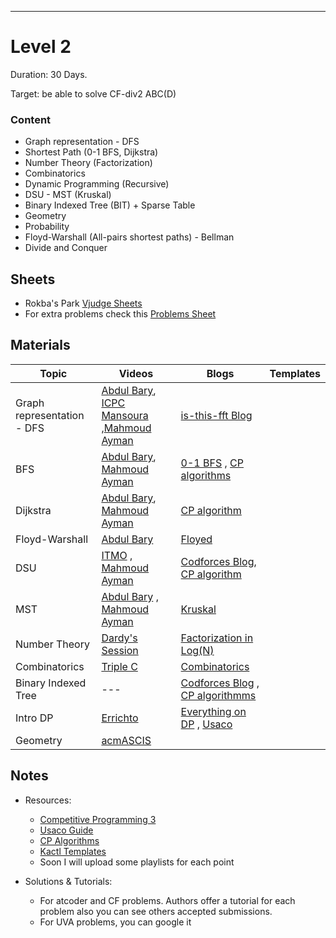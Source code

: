 ***
# Level 2
Duration: 30 Days.

Target: be able to solve CF-div2 ABC(D)
### Content
* Graph representation - DFS
* Shortest Path (0-1 BFS, Dijkstra) 
* Number Theory (Factorization)
* Combinatorics
* Dynamic Programming (Recursive)
* DSU - MST (Kruskal) 
* Binary Indexed Tree (BIT) + Sparse Table
* Geometry
* Probability
* Floyd-Warshall (All-pairs shortest paths) - Bellman
* Divide and Conquer

## Sheets

* Rokba's Park [Vjudge Sheets](https://vjudge.net/group/rokba)
* For extra problems check this [Problems Sheet](https://docs.google.com/spreadsheets/d/1blSbPr1pAFZSzlAi2IVdTeytz2yO7Ejx9SeQWOSxY0w/edit#gid=1542041463)

## Materials
| Topic                      | Videos                                                                                                                                                                                               | Blogs                                                                                                                                        | Templates |
| -------------------------- | ---------------------------------------------------------------------------------------------------------------------------------------------------------------------------------------------------- | -------------------------------------------------------------------------------------------------------------------------------------------- | --------- |
| Graph representation - DFS | [Abdul Bary](https://www.youtube.com/watch?v=pcKY4hjDrxk&t=968s), [ICPC Mansoura](https://youtu.be/XsYoHppWGhI?si=McV13Dzf6ph-eK2d) ,[Mahmoud Ayman](https://youtu.be/1GoPuSih2ag?si=FLheiQN2ZaLvJQkC) | [is-this-fft Blog](https://codeforces.com/blog/entry/68138)                                                                                  |           |
| BFS                        | [Abdul Bary](https://www.youtube.com/watch?v=pcKY4hjDrxk&t=968s), [Mahmoud Ayman](https://youtu.be/3N7d4x45CKA?si=63RNoHawvXoEkX0H)                                                                   | [0-1 BFS](https://cp-algorithms.com/graph/01_bfs.html) , [CP algorithms](https://codeforces.com/blog/entry/22276)                            |           |
| Dijkstra                   | [Abdul Bary](https://www.youtube.com/watch?v=XB4MIexjvY0&t=740s), [Mahmoud Ayman](https://youtu.be/eH-_stAPNf4?si=BNyRJVrBg32-qQMW)                                                                   | [CP algorithm](https://cp-algorithms.com/graph/dijkstra.html)                                                                                |           |
| Floyd-Warshall             | [Abdul Bary](https://www.youtube.com/watch?v=oNI0rf2P9gE)                                                                                                                                            | [Floyed](https://cp-algorithms.com/graph/all-pair-shortest-path-floyd-warshall.html)                                                         |           |
| DSU                        | [ITMO](https://codeforces.com/edu/course/2/lesson/7) , [Mahmoud Ayman](https://youtu.be/Hvc-iiYqr-4?si=1VD1Gc9ww7_SBjzD)                                                                               | [Codforces Blog](https://codeforces.com/blog/entry/57338), [CP algorithm](https://cp-algorithms.com/data_structures/disjoint_set_union.html) |           |
| MST                        | [Abdul Bary](https://www.youtube.com/watch?v=4ZlRH0eK-qQ) , [Mahmoud Ayman](https://youtu.be/Px99a61plg0?si=QnRBs58zj7hV5w_2)                                                                          | [Kruskal](https://cp-algorithms.com/graph/mst_kruskal.html)                                                                                  |           |
| Number Theory              | [Dardy's Session](https://www.youtube.com/watch?v=-3kk-Q2HJeU)                                                                                                                                       | [Factorization in Log(N)](https://codeforces.com/blog/entry/7262)                                                                            |           |
| Combinatorics              | [Triple C](https://www.youtube.com/watch?v=unjcV48BnRI&t=2994s)                                                                                                                                      | [Combinatorics](https://usaco.guide/gold/combo?lang=cpp)                                                                                     |           |
| Binary Indexed Tree        | ---                                                                                                                                                                                                  | [Codforces Blog](https://codeforces.com/blog/entry/57292) , [CP algorithmms](https://cp-algorithms.com/data_structures/fenwick.html)         |           |
| Intro DP                   | [Errichto](https://www.youtube.com/watch?v=YBSt1jYwVfU&t=4s)                                                                                                                                         | [Everything on DP](https://codeforces.com/blog/entry/67679) , [Usaco](https://usaco.guide/gold/intro-dp?lang=cpp)                            |           |
| Geometry                   | [acmASCIS](https://youtu.be/vwDmjgzcIkY?si=H2IwSkD4-fdfQsSW)                                                                                                                                         |                                                                                                                                              |           |


## Notes
* Resources:

   - [Competitive Programming 3](https://drive.google.com/file/d/145iYn20prtNwKYLbN6GpGNlzAtCQuSG_/view?usp=sharing)
   - [Usaco Guide](https://usaco.guide/)
   - [CP Algorithms](https://cp-algorithms.com/)
   - [Kactl Templates](https://github.com/kth-competitive-programming/kactl)
   - Soon I will upload some playlists for each point
   
* Solutions & Tutorials:
  - For atcoder and CF problems. Authors offer a tutorial for each problem also you can see others accepted submissions.
  - For UVA problems, you can google it
